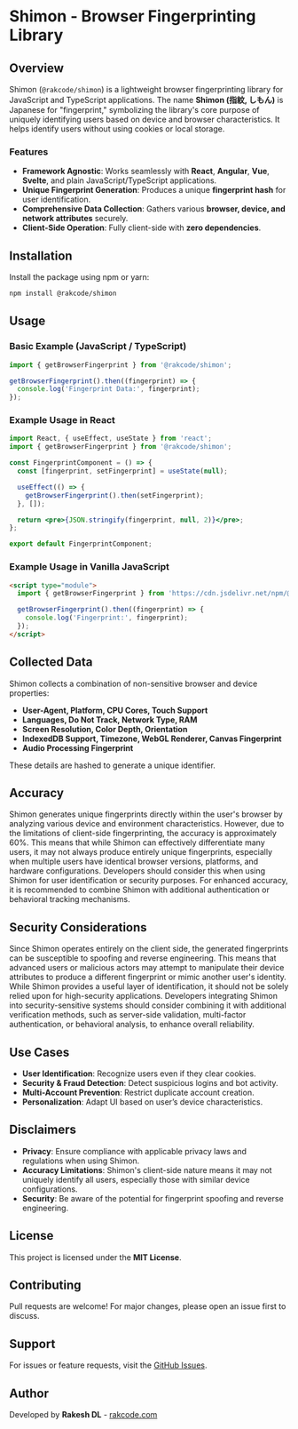 # Shimon - Browser Fingerprinting Library

## Overview

Shimon (`@rakcode/shimon`) is a lightweight browser fingerprinting library for JavaScript and TypeScript applications. The name **Shimon (指紋, しもん)** is Japanese for "fingerprint," symbolizing the library's core purpose of uniquely identifying users based on device and browser characteristics. It helps identify users without using cookies or local storage.

### Features

- **Framework Agnostic**: Works seamlessly with **React**, **Angular**, **Vue**, **Svelte**, and plain JavaScript/TypeScript applications.
- **Unique Fingerprint Generation**: Produces a unique **fingerprint hash** for user identification.
- **Comprehensive Data Collection**: Gathers various **browser, device, and network attributes** securely.
- **Client-Side Operation**: Fully client-side with **zero dependencies**.

## Installation

Install the package using npm or yarn:

```bash
npm install @rakcode/shimon
```

## Usage

### Basic Example (JavaScript / TypeScript)

```typescript
import { getBrowserFingerprint } from '@rakcode/shimon';

getBrowserFingerprint().then((fingerprint) => {
  console.log('Fingerprint Data:', fingerprint);
});
```

### Example Usage in React

```jsx
import React, { useEffect, useState } from 'react';
import { getBrowserFingerprint } from '@rakcode/shimon';

const FingerprintComponent = () => {
  const [fingerprint, setFingerprint] = useState(null);

  useEffect(() => {
    getBrowserFingerprint().then(setFingerprint);
  }, []);

  return <pre>{JSON.stringify(fingerprint, null, 2)}</pre>;
};

export default FingerprintComponent;
```

### Example Usage in Vanilla JavaScript

```html
<script type="module">
  import { getBrowserFingerprint } from 'https://cdn.jsdelivr.net/npm/@rakcode/shimon/+esm';

  getBrowserFingerprint().then((fingerprint) => {
    console.log('Fingerprint:', fingerprint);
  });
</script>
```

## Collected Data

Shimon collects a combination of non-sensitive browser and device properties:

- **User-Agent, Platform, CPU Cores, Touch Support**
- **Languages, Do Not Track, Network Type, RAM**
- **Screen Resolution, Color Depth, Orientation**
- **IndexedDB Support, Timezone, WebGL Renderer, Canvas Fingerprint**
- **Audio Processing Fingerprint**

These details are hashed to generate a unique identifier.

## Accuracy

Shimon generates unique fingerprints directly within the user's browser by analyzing various device and environment characteristics. However, due to the limitations of client-side fingerprinting, the accuracy is approximately 60%. This means that while Shimon can effectively differentiate many users, it may not always produce entirely unique fingerprints, especially when multiple users have identical browser versions, platforms, and hardware configurations. Developers should consider this when using Shimon for user identification or security purposes. For enhanced accuracy, it is recommended to combine Shimon with additional authentication or behavioral tracking mechanisms.

## Security Considerations

Since Shimon operates entirely on the client side, the generated fingerprints can be susceptible to spoofing and reverse engineering. This means that advanced users or malicious actors may attempt to manipulate their device attributes to produce a different fingerprint or mimic another user's identity. While Shimon provides a useful layer of identification, it should not be solely relied upon for high-security applications. Developers integrating Shimon into security-sensitive systems should consider combining it with additional verification methods, such as server-side validation, multi-factor authentication, or behavioral analysis, to enhance overall reliability.

## Use Cases

- **User Identification**: Recognize users even if they clear cookies.
- **Security & Fraud Detection**: Detect suspicious logins and bot activity.
- **Multi-Account Prevention**: Restrict duplicate account creation.
- **Personalization**: Adapt UI based on user’s device characteristics.

## Disclaimers

- **Privacy**: Ensure compliance with applicable privacy laws and regulations when using Shimon.
- **Accuracy Limitations**: Shimon's client-side nature means it may not uniquely identify all users, especially those with similar device configurations.
- **Security**: Be aware of the potential for fingerprint spoofing and reverse engineering.

## License

This project is licensed under the **MIT License**.

## Contributing

Pull requests are welcome! For major changes, please open an issue first to discuss.

## Support

For issues or feature requests, visit the [GitHub Issues](https://github.com/rakcode/shimon/issues).

## Author

Developed by **Rakesh DL** - [rakcode.com](https://rakcode.com)

